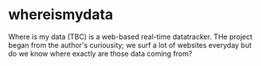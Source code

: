 whereismydata
=============

Where is my data (TBC) is a web-based real-time datatracker.
THe project began from the author's curiousity; we surf a lot of websites everyday 
but do we know where exactly are those data coming from?


